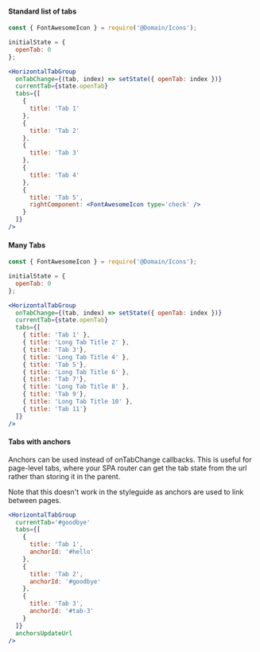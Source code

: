 #### Standard list of tabs

```jsx
const { FontAwesomeIcon } = require('@Domain/Icons');

initialState = {
  openTab: 0
};

<HorizontalTabGroup
  onTabChange={(tab, index) => setState({ openTab: index })}
  currentTab={state.openTab}
  tabs={[
    {
      title: 'Tab 1'
    },
    {
      title: 'Tab 2'
    },
    {
      title: 'Tab 3'
    },
    {
      title: 'Tab 4'
    },
    {
      title: 'Tab 5',
      rightComponent: <FontAwesomeIcon type='check' />
    }
  ]}
/>
```

#### Many Tabs

```jsx
const { FontAwesomeIcon } = require('@Domain/Icons');

initialState = {
  openTab: 0
};

<HorizontalTabGroup
  onTabChange={(tab, index) => setState({ openTab: index })}
  currentTab={state.openTab}
  tabs={[
    { title: 'Tab 1' },
    { title: 'Long Tab Title 2' },
    { title: 'Tab 3'},
    { title: 'Long Tab Title 4' },
    { title: 'Tab 5'},
    { title: 'Long Tab Title 6' },
    { title: 'Tab 7'},
    { title: 'Long Tab Title 8' },
    { title: 'Tab 9'},
    { title: 'Long Tab Title 10' },
    { title: 'Tab 11'}
  ]}
/>
```

#### Tabs with anchors

Anchors can be used instead of onTabChange callbacks. This is useful for
page-level tabs, where your SPA router can get the tab state from the url
rather than storing it in the parent.

Note that this doesn't work in the styleguide as anchors are used to link
between pages.

```jsx
<HorizontalTabGroup
  currentTab='#goodbye'
  tabs={[
    {
      title: 'Tab 1',
      anchorId: '#hello'
    },
    {
      title: 'Tab 2',
      anchorId: '#goodbye'
    },
    {
      title: 'Tab 3',
      anchorId: '#tab-3'
    }
  ]}
  anchorsUpdateUrl
/>
```
